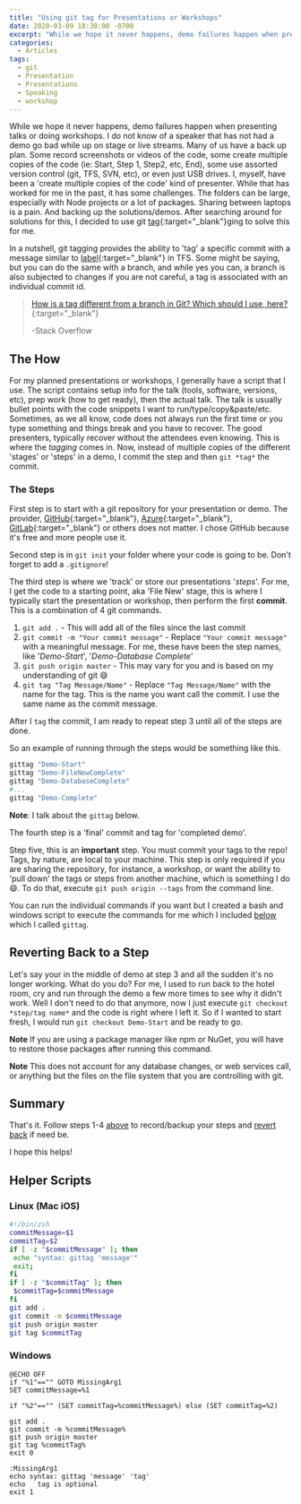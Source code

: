 ```yaml
---
title: "Using git tag for Presentations or Workshops"
date: 2020-03-09 18:30:00 -0700
excerpt: "While we hope it never happens, demo failures happen when presenting talks or doing workshops. I do not know of a speaker that has not had a demo go bad while up on stage or live streams. Many of us have a back up plan... After searching around for solutions for this, I decided to use git tagging to solve this for me."
categories:
  - Articles
tags:
  - git
  - Presentation
  - Presentations
  - Speaking
  - workshop
---
```


While we hope it never happens, demo failures happen when presenting talks or doing workshops.  I do not know of a speaker that has not had a demo go bad while up on stage or live streams. Many of us have a back up plan.  Some record screenshots or videos of the code, some create multiple copies of the code (ie: Start, Step 1, Step2, etc, End), some use assorted version control (git, TFS, SVN, etc), or even just USB drives. I, myself, have been a 'create multiple copies of the code' kind of presenter.  While that has worked for me in the past, it has some challenges.  The folders can be large, especially with Node projects or a lot of packages. Sharing between laptops is a pain. And backing up the solutions/demos.  After searching around for solutions for this, I decided to use git [tag](https://git-scm.com/book/en/v2/Git-Basics-Tagging){:target="_blank"}ging to solve this for me.

In a nutshell, git tagging provides the ability to 'tag' a specific commit with a message similar to [label](https://docs.microsoft.com/en-us/azure/devops/repos/tfvc/label-command-team-foundation-version-control?view=azure-devops?wt.mc_id=DT-MVP-4024623){:target="_blank"} in TFS. Some might be saying, but you can do the same with a branch, and while yes you can, a branch is also subjected to changes if you are not careful, a tag is associated with an individual commit id.

> [How is a tag different from a branch in Git? Which should I use, here?](https://stackoverflow.com/questions/1457103/how-is-a-tag-different-from-a-branch-in-git-which-should-i-use-here){:target="_blank"}
>
> -Stack Overflow

## The How

For my planned presentations or workshops, I generally have a script that I use. The script contains setup info for the talk (tools, software, versions, etc), prep work (how to get ready), then the actual talk.  The talk is usually bullet points with the code snippets I want to run/type/copy&paste/etc.  Sometimes, as we all know, code does not always run the first time or you type something and things break and you have to recover.  The good presenters, typically recover without the attendees even knowing. This is where the *tagging* comes in. Now, instead of multiple copies of the different 'stages' or 'steps' in a demo, I commit the step and then `git *tag*` the commit.

### The Steps

First step is to start with a git repository for your presentation or demo. The provider, [GitHub](https://github.com/){:target="_blank"}, [Azure](https://azure.microsoft.com/en-us/products/github/?wt.mc_id=DT-MVP-4024623){:target="_blank"}, [GitLab](https://about.gitlab.com/){:target="_blank"} or others does not matter. I chose GitHub because it's free and more people use it.

Second step is in `git init` your folder where your code is going to be. Don't forget to add a `.gitignore`!

The third step is where we 'track' or store our presentations '*steps*'. For me, I get the code to a starting point, aka 'File New' stage, this is where I typically start the presentation or workshop, then perform the first **commit**. This is a combination of 4 git commands.

1. `git add .` - This will add all of the files since the last commit
2. `git commit -m "Your commit message"` - Replace `"Your commit message"` with a meaningful message. For me, these have been the step names, like '*Demo-Start*', '*Demo-Database Complete*'
3. `git push origin master` - This may vary for you and is based on my understanding of git :smile:
4. `git tag "Tag Message/Name"` - Replace `"Tag Message/Name"` with the name for the tag. This is the name you want call the commit. I use the same name as the commit message.

After I `tag` the commit, I am ready to repeat step 3 until all of the steps are done.

So an example of running through the steps would be something like this.

```bash
gittag "Demo-Start"
gittag "Demo-FileNewComplete"
gittag "Demo-DatabaseComplete"
#...
gittag "Demo-Complete"
```

**Note**: I talk about the `gittag` below.

The fourth step is a 'final' commit and tag for 'completed demo'.

Step five, this is an **important** step.  You must commit your tags to the repo! Tags, by nature, are local to your machine.  This step is only required if you are sharing the repository, for instance, a workshop, or want the ability to 'pull down' the tags or steps from another machine, which is something I do :smile:.  To do that, execute `git push origin --tags` from the command line.

You can run the individual commands if you want but I created a bash and windows script to execute the commands for me which I included [below](#helper-scripts) which I called `gittag`.

## Reverting Back to a Step

Let's say your in the middle of demo at step 3 and all the sudden it's no longer working.  What do you do?  For me, I used to run back to the hotel room, cry and run through the demo a few more times to see why it didn't work.  Well I don't need to do that anymore, now I just execute `git checkout *step/tag name*` and the code is right where I left it.  So if I wanted to start fresh, I would run `git checkout Demo-Start` and be ready to go.

**Note** If you are using a package manager like npm or NuGet, you will have to restore those packages after running this command.

**Note** This does not account for any database changes, or web services call, or anything but the files on the file system that you are controlling with git.

## Summary

That's it. Follow steps 1-4 [above](#the-steps) to record/backup your steps and [revert back](#reverting-back-to-a-step) if need be.

I hope this helps!

## Helper Scripts

### Linux (Mac iOS)

```bash
#!/bin/zsh
commitMessage=$1
commitTag=$2
if [ -z "$commitMessage" ]; then
 echo "syntax: gittag 'message'"
 exit;
fi
if [ -z "$commitTag" ]; then
 $commitTag=$commitMessage
fi
git add .
git commit -m $commitMessage
git push origin master
git tag $commitTag
```

### Windows

```batch
@ECHO OFF
if "%1"=="" GOTO MissingArg1
SET commitMessage=%1

if "%2"=="" (SET commitTag=%commitMessage%) else (SET commitTag=%2)

git add .
git commit -m %commitMessage%
git push origin master
git tag %commitTag%
exit 0

:MissingArg1
echo syntax: gittag 'message' 'tag'
echo   tag is optional
exit 1
```
